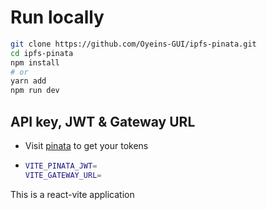 # Run locally

```bash
git clone https://github.com/Oyeins-GUI/ipfs-pinata.git
cd ipfs-pinata
npm install
# or
yarn add
npm run dev
```

## API key, JWT & Gateway URL

-  Visit [pinata](https://app.pinata.cloud/developers/api-keys) to get your tokens
-  ```bash
   VITE_PINATA_JWT=
   VITE_GATEWAY_URL=
   ```

This is a react-vite application
